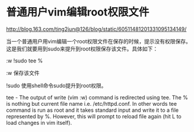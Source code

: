 # 普通用户vim编辑root权限文件

http://blog.163.com/ting2jun@126/blog/static/60511481201331095134149/

当一个普通用户用vim编辑一个root权限文件在保存的时候，提示没有权限保存。这是我们就要用到sudo来提升到root权限保存该文件。具体如下：

:w !sudo tee %

:w 保存该文件

!sudo 使用shell命令sudo提升到root权限。

tee - The output of write (vim :w) command is redirected using tee. The % is nothing but current file name i.e. /etc/httpd.conf. In other words tee command is run as root and it takes standard input and write it to a file represented by %. However, this will prompt to reload file again (hit L to load changes in vim itself).